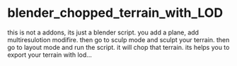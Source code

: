 # blender_chopped_terrain_with_LOD
this is not a addons, its just a blender script. 
you add a plane, add multiresulotion modifire. then go to sculp mode and sculpt your terrain. 
then go to layout mode and run the script.
it will chop that terrain. 
its helps you to export your terrain with lod...

